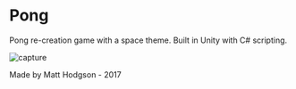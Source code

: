 # Pong
Pong re-creation game with a space theme. 
Built in Unity with C# scripting.

![capture](https://cloud.githubusercontent.com/assets/10039065/26167631/20435582-3aec-11e7-933b-edf01c9a7246.PNG)

Made by Matt Hodgson - 2017
